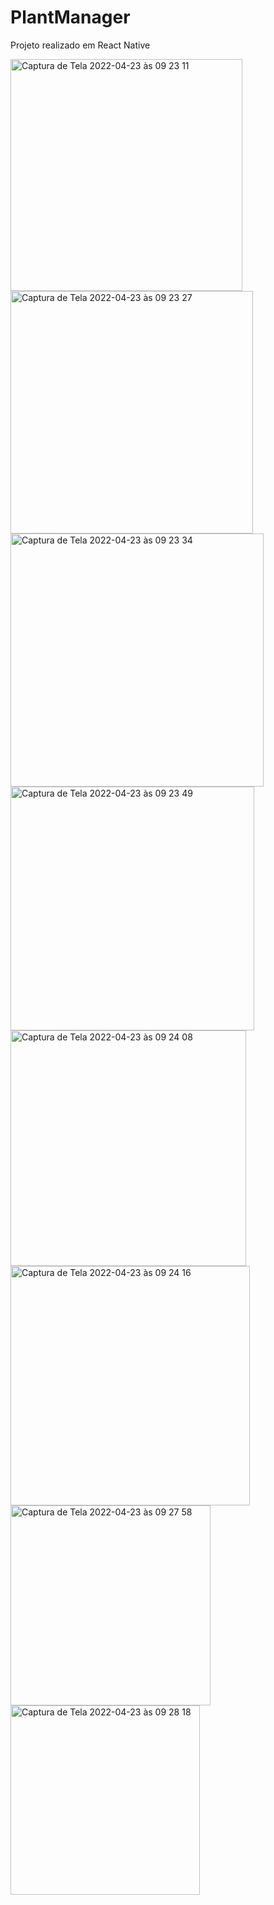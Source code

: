 # PlantManager

Projeto realizado em React Native

<img width="371" alt="Captura de Tela 2022-04-23 às 09 23 11" src="https://user-images.githubusercontent.com/70456966/164915374-01859c59-abdd-44fb-a42f-d4ee304f90fc.png">
<img width="388" alt="Captura de Tela 2022-04-23 às 09 23 27" src="https://user-images.githubusercontent.com/70456966/164915380-4c94d97c-476c-4f20-a379-bf3d76b8cb28.png">
<img width="405" alt="Captura de Tela 2022-04-23 às 09 23 34" src="https://user-images.githubusercontent.com/70456966/164915385-f4472e9e-bd4e-4f07-b745-d3be57d6d9e5.png">
<img width="390" alt="Captura de Tela 2022-04-23 às 09 23 49" src="https://user-images.githubusercontent.com/70456966/164915391-e9e1764d-eef1-4f45-a4ce-d4e7103e481d.png">
<img width="377" alt="Captura de Tela 2022-04-23 às 09 24 08" src="https://user-images.githubusercontent.com/70456966/164915397-19536d79-69e5-431b-ac37-b4632ab38622.png">
<img width="383" alt="Captura de Tela 2022-04-23 às 09 24 16" src="https://user-images.githubusercontent.com/70456966/164915399-d3ed1301-de39-4132-a5f5-2fe1d1006a46.png">
<img width="320" alt="Captura de Tela 2022-04-23 às 09 27 58" src="https://user-images.githubusercontent.com/70456966/164915401-2fdd2dc2-47e8-498e-9b84-a6a89aca85e0.png">
<img width="303" alt="Captura de Tela 2022-04-23 às 09 28 18" src="https://user-images.githubusercontent.com/70456966/164915405-9a13d327-29f9-4554-b7c0-9655b4b6e933.png">
